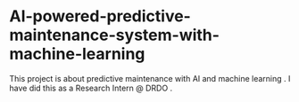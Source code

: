 # AI-powered-predictive-maintenance-system-with-machine-learning
This project is about predictive maintenance with AI and machine learning . I have did this as a Research Intern @ DRDO .
